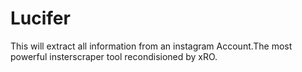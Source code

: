 # Lucifer
This will extract all information from an instagram Account.The most powerful insterscraper tool recondisioned by xRO.
